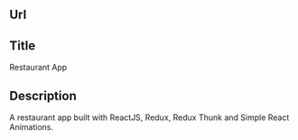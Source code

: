 ## Url

## Title
Restaurant App

## Description
A restaurant app built with ReactJS, Redux, Redux Thunk and Simple React Animations.
